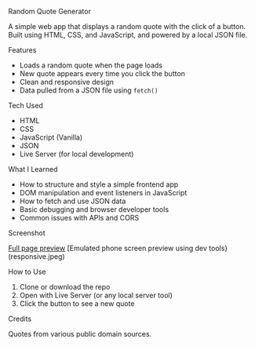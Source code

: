 Random Quote Generator

A simple web app that displays a random quote with the click of a button. Built using HTML, CSS, and JavaScript, and powered by a local JSON file.

Features

- Loads a random quote when the page loads
- New quote appears every time you click the button
- Clean and responsive design
- Data pulled from a JSON file using `fetch()`

Tech Used

- HTML
- CSS
- JavaScript (Vanilla)
- JSON
- Live Server (for local development)

What I Learned

- How to structure and style a simple frontend app
- DOM manipulation and event listeners in JavaScript
- How to fetch and use JSON data
- Basic debugging and browser developer tools
- Common issues with APIs and CORS

Screenshot

[Full page preview](fullscreen.jpeg)
[Emulated phone screen preview using dev tools}(responsive.jpeg)

How to Use

1. Clone or download the repo
2. Open with Live Server (or any local server tool)
3. Click the button to see a new quote

Credits

Quotes from various public domain sources.  